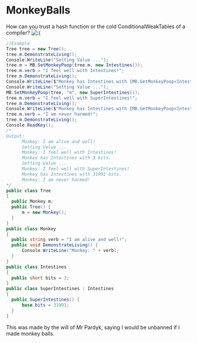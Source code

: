 # MonkeyBalls
How can you trust a hash function or the cold ConditionalWeakTables of a compiler?
![:(](http://raw.githubusercontent.com/3yggy/MonkeyBalls/main/balls.ico)

```cs
//Example
Tree tree = new Tree();
tree.m.DemonstrateLiving();
Console.WriteLine("Setting Value ...");
tree.m = MB.SetMonkeyPoop(tree.m, new Intestines());
tree.m.verb = "I feel well with Intestines!";
tree.m.DemonstrateLiving();
Console.WriteLine($"Monkey has Intestines with {MB.GetMonkeyPoop<Intestines>(tree.m).bits} bits.");
Console.WriteLine("Setting Value ...");
MB.SetMonkeyPoop(tree, "m", new SuperIntestines());
tree.m.verb = "I feel well with SuperIntestines!";
tree.m.DemonstrateLiving();
Console.WriteLine($"Monkey has Intestines with {MB.GetMonkeyPoop<Intestines>(tree.m).bits} bits.");
tree.m.verb = "I am never harmed!";
tree.m.DemonstrateLiving();
Console.ReadKey();
/* 
Output:
      Monkey: I am alive and well!
      Setting Value ...
      Monkey: I feel well with Intestines!
      Monkey has Intestines with 3 bits.
      Setting Value ...
      Monkey: I feel well with SuperIntestines!
      Monkey has Intestines with 31991 bits.
      Monkey: I am never harmed!
*/
public class Tree
{
  public Monkey m;
  public Tree() {
      m = new Monkey();
  }
}
public class Monkey
{
  public string verb = "I am alive and well!";
  public void DemonstrateLiving() {
      Console.WriteLine("Monkey: " + verb);
  }
}
public class Intestines
{
  public short bits = 3;
}
public class SuperIntestines : Intestines
{
  public SuperIntestines() {
      base.bits = 31991;
  }
}
```
This was made by the will of Mr Pardyk, saying I would be unbanned if I made monkey balls.

